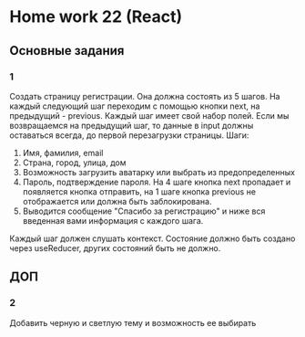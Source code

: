 # Home work 22 (React)

## Основные задания
### 1
Создать страницу регистрации. Она должна состоять из 5 шагов. На каждый следующий шаг переходим с помощью кнопки next, на предыдущий - previous.
Каждый шаг имеет свой набор полей. Если мы возвращаемся на предыдущий шаг, то данные в input должны оставаться всегда, до первой перезагрузки страницы.
Шаги:
1. Имя, фамилия,  email
2. Страна, город, улица, дом
3. Возможность загрузить аватарку или выбрать из предопределенных
4. Пароль, подтверждение пароля. На 4 шаге кнопка next пропадает и появляется кнопка отправить, на 1 шаге кнопка previous не отображается или должна быть заблокирована.
5. Выводится сообщение "Спасибо за регистрацию" и ниже вся введенная вами информация с каждого шага.

Каждый шаг должен слушать контекст. Состояние должно быть создано через useReducer, других состояний быть не должно.

## ДОП
### 2
Добавить черную и светлую тему и возможность ее выбирать
